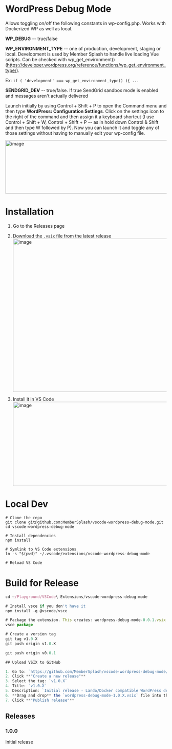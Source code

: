 # WordPress Debug Mode

Allows toggling on/off the following constants in wp-config.php. Works with Dockerized WP as well as local.

__WP_DEBUG__ -- true/false

__WP_ENVIRONMENT_TYPE__ -- one of production, development, staging or local. Development is used by Member Splash to handle live loading Vue scripts. Can be checked with wp_get_environment() (https://developer.wordpress.org/reference/functions/wp_get_environment_type/).

Ex: `if ( 'development' === wp_get_environment_type() ){ ... `

__SENDGRID_DEV__ -- true/false. If true SendGrid sandbox mode is enabled and messages aren't actually delivered

Launch initially by using Control + Shift + P to open the Command menu and then type __WordPress: Configuration Settings__. Click on the settings icon to the right of the command and then assign it a keyboard shortcut (I use Control + Shift + W, Control + Shift + P -- as in hold down Control & Shift and then type W followed by P). Now you can launch it and toggle any of those settings without having to manually edit your wp-config file.

<img width="541" height="166" alt="image" src="https://github.com/user-attachments/assets/2f43477f-aa09-4316-ae1b-e924d748f96d" />

# Installation
1. Go to the Releases page
2. Download the `.vsix` file from the latest release
   <img width="580" height="477" alt="image" src="https://github.com/user-attachments/assets/81f97def-f8a5-4981-b9a6-d9220683a5e8" />

4. Install it in VS Code
   <img width="576" height="262" alt="image" src="https://github.com/user-attachments/assets/50d532fc-308c-4bb6-802b-71dc02cb8b3f" />


# Local Dev
```
# Clone the repo
git clone git@github.com:MemberSplash/vscode-wordpress-debug-mode.git
cd vscode-wordpress-debug-mode

# Install dependencies
npm install

# Symlink to VS Code extensions
ln -s "$(pwd)" ~/.vscode/extensions/vscode-wordpress-debug-mode

# Reload VS Code
```

# Build for Release
```javascript
cd ~/Playground/VSCode\ Extensions/vscode-wordpress-debug-mode

# Install vsce if you don't have it
npm install -g @vscode/vsce

# Package the extension. This creates: wordpress-debug-mode-0.0.1.vsix
vsce package

# Create a version tag
git tag v1.0.X
git push origin v1.0.X

git push origin v0.0.1

## Upload VSIX to GitHub

1. Go to: `https://github.com/MemberSplash/vscode-wordpress-debug-mode/releases`
2. Click **"Create a new release"**
3. Select the tag: `v1.0.X`
4. Title: `v1.0.X`
5. Description: `Initial release - Lando/Docker compatible WordPress debug settings`
6. **Drag and drop** the `wordpress-debug-mode-1.0.X.vsix` file into the assets section
7. Click **"Publish release"**
```

## Releases

### 1.0.0

Initial release

